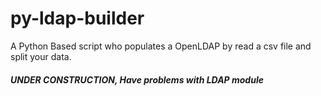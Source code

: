# py-ldap-builder

A Python Based script who populates a OpenLDAP by read a csv file and split your data.

##### UNDER CONSTRUCTION, Have problems with LDAP module ####
